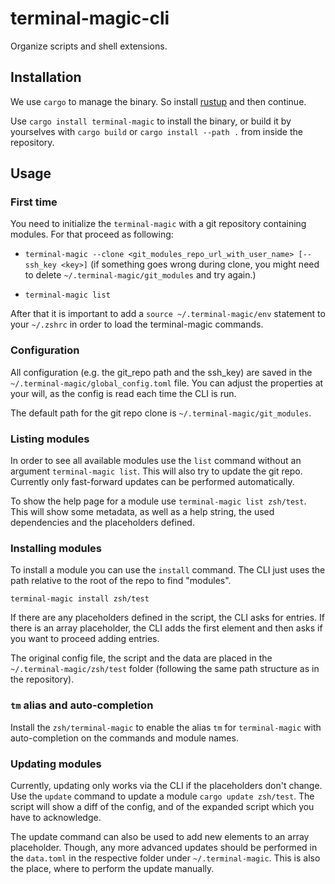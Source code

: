 # terminal-magic-cli
Organize scripts and shell extensions.

## Installation

We use `cargo` to manage the binary. So install [rustup](https://rustup.rs/#) and then continue.

Use `cargo install terminal-magic` to install the binary, or build it by yourselves with `cargo build` or `cargo install --path .` from inside the repository.

## Usage

### First time

You need to initialize the `terminal-magic` with a git repository containing modules. For that proceed as following:

- `terminal-magic --clone <git_modules_repo_url_with_user_name> [--ssh_key <key>]` (if something goes wrong during clone, you might need to delete `~/.terminal-magic/git_modules` and try again.)

- `terminal-magic list`

After that it is important to add a `source ~/.terminal-magic/env` statement to your `~/.zshrc` in order to load the terminal-magic commands.

### Configuration

All configuration (e.g. the git_repo path and the ssh_key) are saved in the `~/.terminal-magic/global_config.toml` file. You can adjust the properties at your will, as the config is read each time the CLI is run.

The default path for the git repo clone is `~/.terminal-magic/git_modules`.

### Listing modules

In order to see all available modules use the `list` command without an argument `terminal-magic list`. This will also try to update the git repo. Currently only fast-forward updates can be performed automatically.

To show the help page for a module use `terminal-magic list zsh/test`. This will show some metadata, as well as a help string, the used dependencies and the placeholders defined.

### Installing modules

To install a module you can use the `install` command. The CLI just uses the path relative to the root of the repo to find "modules". 

`terminal-magic install zsh/test`

If there are any placeholders defined in the script, the CLI asks for entries. If there is an array placeholder, the CLI adds the first element and then asks if you want to proceed adding entries.

The original config file, the script and the data are placed in the `~/.terminal-magic/zsh/test` folder (following the same path structure as in the repository).

### `tm` alias and auto-completion

Install the `zsh/terminal-magic` to enable the alias `tm` for `terminal-magic` with auto-completion on the commands and module names.

### Updating modules

Currently, updating only works via the CLI if the placeholders don't change. Use the `update` command to update a module `cargo update zsh/test`. The script will show a diff of the config, and of the expanded script which you have to acknowledge.

The update command can also be used to add new elements to an array placeholder. Though, any more advanced updates should be performed in the `data.toml` in the respective folder under `~/.terminal-magic`. This is also the place, where to perform the update manually.

